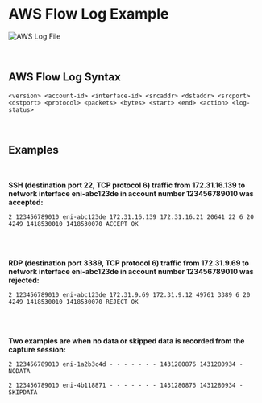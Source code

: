 # AWS Flow Log Example

![AWS Log File](https://media.amazonwebservices.com/blog/2015/flow_see_a_stream_2.png)

<br>

## AWS Flow Log Syntax

```
<version> <account-id> <interface-id> <srcaddr> <dstaddr> <srcport> <dstport> <protocol> <packets> <bytes> <start> <end> <action> <log-status>
```
<br>

## Examples
<br>

**SSH (destination port 22, TCP protocol 6) traffic from 172.31.16.139 to network interface eni-abc123de in account number 123456789010 was accepted:**


```
2 123456789010 eni-abc123de 172.31.16.139 172.31.16.21 20641 22 6 20 4249 1418530010 1418530070 ACCEPT OK
```
<br>
<br>

**RDP (destination port 3389, TCP protocol 6) traffic from 172.31.9.69 to network interface eni-abc123de  in account number 123456789010 was rejected:**



```
2 123456789010 eni-abc123de 172.31.9.69 172.31.9.12 49761 3389 6 20 4249 1418530010 1418530070 REJECT OK
```
<br>
<br>

**Two examples are when no data or skipped data is recorded from the capture session:**


```
2 123456789010 eni-1a2b3c4d - - - - - - - 1431280876 1431280934 - NODATA

2 123456789010 eni-4b118871 - - - - - - - 1431280876 1431280934 - SKIPDATA

